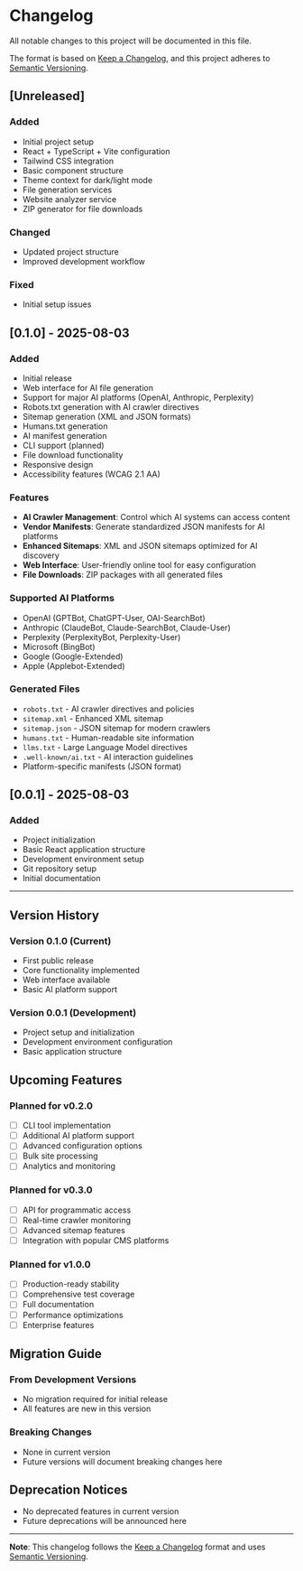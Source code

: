 # Changelog

All notable changes to this project will be documented in this file.

The format is based on [Keep a Changelog](https://keepachangelog.com/en/1.0.0/),
and this project adheres to [Semantic Versioning](https://semver.org/spec/v2.0.0.html).

## [Unreleased]

### Added
- Initial project setup
- React + TypeScript + Vite configuration
- Tailwind CSS integration
- Basic component structure
- Theme context for dark/light mode
- File generation services
- Website analyzer service
- ZIP generator for file downloads

### Changed
- Updated project structure
- Improved development workflow

### Fixed
- Initial setup issues

## [0.1.0] - 2025-08-03

### Added
- Initial release
- Web interface for AI file generation
- Support for major AI platforms (OpenAI, Anthropic, Perplexity)
- Robots.txt generation with AI crawler directives
- Sitemap generation (XML and JSON formats)
- Humans.txt generation
- AI manifest generation
- CLI support (planned)
- File download functionality
- Responsive design
- Accessibility features (WCAG 2.1 AA)

### Features
- **AI Crawler Management**: Control which AI systems can access content
- **Vendor Manifests**: Generate standardized JSON manifests for AI platforms
- **Enhanced Sitemaps**: XML and JSON sitemaps optimized for AI discovery
- **Web Interface**: User-friendly online tool for easy configuration
- **File Downloads**: ZIP packages with all generated files

### Supported AI Platforms
- OpenAI (GPTBot, ChatGPT-User, OAI-SearchBot)
- Anthropic (ClaudeBot, Claude-SearchBot, Claude-User)
- Perplexity (PerplexityBot, Perplexity-User)
- Microsoft (BingBot)
- Google (Google-Extended)
- Apple (Applebot-Extended)

### Generated Files
- `robots.txt` - AI crawler directives and policies
- `sitemap.xml` - Enhanced XML sitemap
- `sitemap.json` - JSON sitemap for modern crawlers
- `humans.txt` - Human-readable site information
- `llms.txt` - Large Language Model directives
- `.well-known/ai.txt` - AI interaction guidelines
- Platform-specific manifests (JSON format)

## [0.0.1] - 2025-08-03

### Added
- Project initialization
- Basic React application structure
- Development environment setup
- Git repository setup
- Initial documentation

---

## Version History

### Version 0.1.0 (Current)
- First public release
- Core functionality implemented
- Web interface available
- Basic AI platform support

### Version 0.0.1 (Development)
- Project setup and initialization
- Development environment configuration
- Basic application structure

## Upcoming Features

### Planned for v0.2.0
- [ ] CLI tool implementation
- [ ] Additional AI platform support
- [ ] Advanced configuration options
- [ ] Bulk site processing
- [ ] Analytics and monitoring

### Planned for v0.3.0
- [ ] API for programmatic access
- [ ] Real-time crawler monitoring
- [ ] Advanced sitemap features
- [ ] Integration with popular CMS platforms

### Planned for v1.0.0
- [ ] Production-ready stability
- [ ] Comprehensive test coverage
- [ ] Full documentation
- [ ] Performance optimizations
- [ ] Enterprise features

## Migration Guide

### From Development Versions
- No migration required for initial release
- All features are new in this version

### Breaking Changes
- None in current version
- Future versions will document breaking changes here

## Deprecation Notices

- No deprecated features in current version
- Future deprecations will be announced here

---

**Note**: This changelog follows the [Keep a Changelog](https://keepachangelog.com/) format and uses [Semantic Versioning](https://semver.org/). 